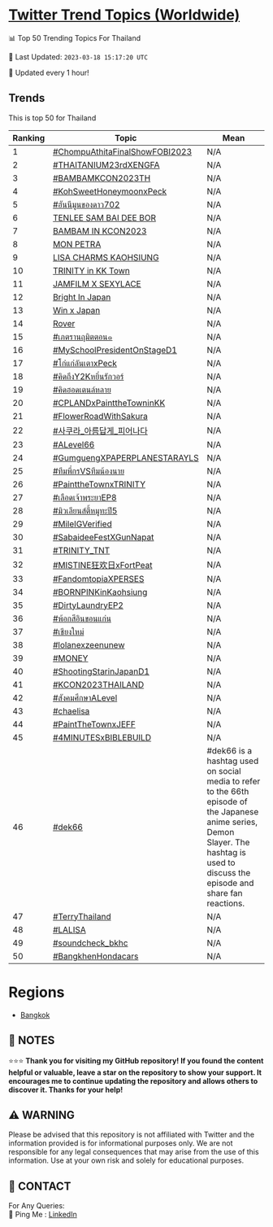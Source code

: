 [Twitter Trend Topics (Worldwide)](https://github.com/ErcinDedeoglu/Twitter-Trend-Topics)
==========


📊 Top 50 Trending Topics For Thailand

📆 Last Updated: `2023-03-18 15:17:20 UTC`

🔧 Updated every 1 hour!


## Trends

This is top 50 for Thailand

| Ranking | Topic | Mean |
| ------- | ------------ | ------------ |
| 1 | [#ChompuAthitaFinalShowFOBI2023](http://twitter.com/search?q=%23ChompuAthitaFinalShowFOBI2023) | N/A |
| 2 | [#THAITANIUM23rdXENGFA](http://twitter.com/search?q=%23THAITANIUM23rdXENGFA) | N/A |
| 3 | [#BAMBAMKCON2023TH](http://twitter.com/search?q=%23BAMBAMKCON2023TH) | N/A |
| 4 | [#KohSweetHoneymoonxPeck](http://twitter.com/search?q=%23KohSweetHoneymoonxPeck) | N/A |
| 5 | [#ฮันนีมูนของดาว702](http://twitter.com/search?q=%23%e0%b8%ae%e0%b8%b1%e0%b8%99%e0%b8%99%e0%b8%b5%e0%b8%a1%e0%b8%b9%e0%b8%99%e0%b8%82%e0%b8%ad%e0%b8%87%e0%b8%94%e0%b8%b2%e0%b8%a7702) | N/A |
| 6 | [TENLEE SAM BAI DEE BOR](http://twitter.com/search?q=TENLEE+SAM+BAI+DEE+BOR) | N/A |
| 7 | [BAMBAM IN KCON2023](http://twitter.com/search?q=BAMBAM+IN+KCON2023) | N/A |
| 8 | [MON PETRA](http://twitter.com/search?q=MON+PETRA) | N/A |
| 9 | [LISA CHARMS KAOHSIUNG](http://twitter.com/search?q=LISA+CHARMS+KAOHSIUNG) | N/A |
| 10 | [TRINITY in KK Town](http://twitter.com/search?q=TRINITY+in+KK+Town) | N/A |
| 11 | [JAMFILM X SEXYLACE](http://twitter.com/search?q=JAMFILM+X+SEXYLACE) | N/A |
| 12 | [Bright In Japan](http://twitter.com/search?q=Bright+In+Japan) | N/A |
| 13 | [Win x Japan](http://twitter.com/search?q=Win+x+Japan) | N/A |
| 14 | [Rover](http://twitter.com/search?q=Rover) | N/A |
| 15 | [#เภตรานฤมิตตอน๑](http://twitter.com/search?q=%23%e0%b9%80%e0%b8%a0%e0%b8%95%e0%b8%a3%e0%b8%b2%e0%b8%99%e0%b8%a4%e0%b8%a1%e0%b8%b4%e0%b8%95%e0%b8%95%e0%b8%ad%e0%b8%99%e0%b9%91) | N/A |
| 16 | [#MySchoolPresidentOnStageD1](http://twitter.com/search?q=%23MySchoolPresidentOnStageD1) | N/A |
| 17 | [#โก๋แก่ลันเตาxPeck](http://twitter.com/search?q=%23%e0%b9%82%e0%b8%81%e0%b9%8b%e0%b9%81%e0%b8%81%e0%b9%88%e0%b8%a5%e0%b8%b1%e0%b8%99%e0%b9%80%e0%b8%95%e0%b8%b2xPeck) | N/A |
| 18 | [#คิดถึงY2Kหยิ่นรักวอร์](http://twitter.com/search?q=%23%e0%b8%84%e0%b8%b4%e0%b8%94%e0%b8%96%e0%b8%b6%e0%b8%87Y2K%e0%b8%ab%e0%b8%a2%e0%b8%b4%e0%b9%88%e0%b8%99%e0%b8%a3%e0%b8%b1%e0%b8%81%e0%b8%a7%e0%b8%ad%e0%b8%a3%e0%b9%8c) | N/A |
| 19 | [#คิดฮอดเตนล์หลาย](http://twitter.com/search?q=%23%e0%b8%84%e0%b8%b4%e0%b8%94%e0%b8%ae%e0%b8%ad%e0%b8%94%e0%b9%80%e0%b8%95%e0%b8%99%e0%b8%a5%e0%b9%8c%e0%b8%ab%e0%b8%a5%e0%b8%b2%e0%b8%a2) | N/A |
| 20 | [#CPLANDxPainttheTowninKK](http://twitter.com/search?q=%23CPLANDxPainttheTowninKK) | N/A |
| 21 | [#FlowerRoadWithSakura](http://twitter.com/search?q=%23FlowerRoadWithSakura) | N/A |
| 22 | [#사쿠라_아름답게_피어나다](http://twitter.com/search?q=%23%ec%82%ac%ec%bf%a0%eb%9d%bc_%ec%95%84%eb%a6%84%eb%8b%b5%ea%b2%8c_%ed%94%bc%ec%96%b4%eb%82%98%eb%8b%a4) | N/A |
| 23 | [#ALevel66](http://twitter.com/search?q=%23ALevel66) | N/A |
| 24 | [#GumguengXPAPERPLANESTARAYLS](http://twitter.com/search?q=%23GumguengXPAPERPLANESTARAYLS) | N/A |
| 25 | [#ทีมพี่กรVSทีมน้องนาย](http://twitter.com/search?q=%23%e0%b8%97%e0%b8%b5%e0%b8%a1%e0%b8%9e%e0%b8%b5%e0%b9%88%e0%b8%81%e0%b8%a3VS%e0%b8%97%e0%b8%b5%e0%b8%a1%e0%b8%99%e0%b9%89%e0%b8%ad%e0%b8%87%e0%b8%99%e0%b8%b2%e0%b8%a2) | N/A |
| 26 | [#PainttheTownxTRINITY](http://twitter.com/search?q=%23PainttheTownxTRINITY) | N/A |
| 27 | [#เลือดเจ้าพระยาEP8](http://twitter.com/search?q=%23%e0%b9%80%e0%b8%a5%e0%b8%b7%e0%b8%ad%e0%b8%94%e0%b9%80%e0%b8%88%e0%b9%89%e0%b8%b2%e0%b8%9e%e0%b8%a3%e0%b8%b0%e0%b8%a2%e0%b8%b2EP8) | N/A |
| 28 | [#มิวเลียนส์ตี้หมูทะปี5](http://twitter.com/search?q=%23%e0%b8%a1%e0%b8%b4%e0%b8%a7%e0%b9%80%e0%b8%a5%e0%b8%b5%e0%b8%a2%e0%b8%99%e0%b8%aa%e0%b9%8c%e0%b8%95%e0%b8%b5%e0%b9%89%e0%b8%ab%e0%b8%a1%e0%b8%b9%e0%b8%97%e0%b8%b0%e0%b8%9b%e0%b8%b55) | N/A |
| 29 | [#MileIGVerified](http://twitter.com/search?q=%23MileIGVerified) | N/A |
| 30 | [#SabaideeFestXGunNapat](http://twitter.com/search?q=%23SabaideeFestXGunNapat) | N/A |
| 31 | [#TRINITY_TNT](http://twitter.com/search?q=%23TRINITY_TNT) | N/A |
| 32 | [#MISTINE狂欢日xFortPeat](http://twitter.com/search?q=%23MISTINE%e7%8b%82%e6%ac%a2%e6%97%a5xFortPeat) | N/A |
| 33 | [#FandomtopiaXPERSES](http://twitter.com/search?q=%23FandomtopiaXPERSES) | N/A |
| 34 | [#BORNPINKinKaohsiung](http://twitter.com/search?q=%23BORNPINKinKaohsiung) | N/A |
| 35 | [#DirtyLaundryEP2](http://twitter.com/search?q=%23DirtyLaundryEP2) | N/A |
| 36 | [#พ้อกสีอินขอนแก่น](http://twitter.com/search?q=%23%e0%b8%9e%e0%b9%89%e0%b8%ad%e0%b8%81%e0%b8%aa%e0%b8%b5%e0%b8%ad%e0%b8%b4%e0%b8%99%e0%b8%82%e0%b8%ad%e0%b8%99%e0%b9%81%e0%b8%81%e0%b9%88%e0%b8%99) | N/A |
| 37 | [#เชียงใหม่](http://twitter.com/search?q=%23%e0%b9%80%e0%b8%8a%e0%b8%b5%e0%b8%a2%e0%b8%87%e0%b9%83%e0%b8%ab%e0%b8%a1%e0%b9%88) | N/A |
| 38 | [#lolanexzeenunew](http://twitter.com/search?q=%23lolanexzeenunew) | N/A |
| 39 | [#MONEY](http://twitter.com/search?q=%23MONEY) | N/A |
| 40 | [#ShootingStarinJapanD1](http://twitter.com/search?q=%23ShootingStarinJapanD1) | N/A |
| 41 | [#KCON2023THAILAND](http://twitter.com/search?q=%23KCON2023THAILAND) | N/A |
| 42 | [#สังคมศึกษาALevel](http://twitter.com/search?q=%23%e0%b8%aa%e0%b8%b1%e0%b8%87%e0%b8%84%e0%b8%a1%e0%b8%a8%e0%b8%b6%e0%b8%81%e0%b8%a9%e0%b8%b2ALevel) | N/A |
| 43 | [#chaelisa](http://twitter.com/search?q=%23chaelisa) | N/A |
| 44 | [#PaintTheTownxJEFF](http://twitter.com/search?q=%23PaintTheTownxJEFF) | N/A |
| 45 | [#4MINUTESxBIBLEBUILD](http://twitter.com/search?q=%234MINUTESxBIBLEBUILD) | N/A |
| 46 | [#dek66](http://twitter.com/search?q=%23dek66) | #dek66 is a hashtag used on social media to refer to the 66th episode of the Japanese anime series, Demon Slayer. The hashtag is used to discuss the episode and share fan reactions. |
| 47 | [#TerryThailand](http://twitter.com/search?q=%23TerryThailand) | N/A |
| 48 | [#LALISA](http://twitter.com/search?q=%23LALISA) | N/A |
| 49 | [#soundcheck_bkhc](http://twitter.com/search?q=%23soundcheck_bkhc) | N/A |
| 50 | [#BangkhenHondacars](http://twitter.com/search?q=%23BangkhenHondacars) | N/A |



# Regions

* [Bangkok](</Thailand/Bangkok.md>)



## 📝 NOTES

⭐⭐⭐ **Thank you for visiting my GitHub repository! If you found the content helpful or valuable, leave a star on the repository to show your support. It encourages me to continue updating the repository and allows others to discover it. Thanks for your help!**


## ⚠️ WARNING

Please be advised that this repository is not affiliated with Twitter and the information provided is for informational purposes only. We are not responsible for any legal consequences that may arise from the use of this information. Use at your own risk and solely for educational purposes.


## 📨 CONTACT

 For Any Queries:  
            🏓 Ping Me : [LinkedIn](https://www.linkedin.com/in/ercindedeoglu/)
